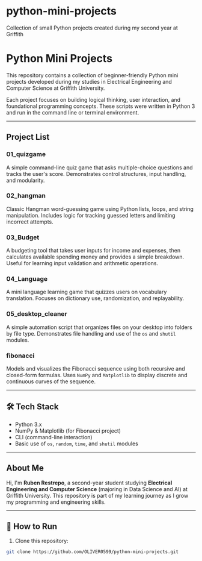 # python-mini-projects
Collection of small Python projects created during my second year at Griffith

#  Python Mini Projects

This repository contains a collection of beginner-friendly Python mini projects developed during my studies in Electrical Engineering and Computer Science at Griffith University.

Each project focuses on building logical thinking, user interaction, and foundational programming concepts. These scripts were written in Python 3 and run in the command line or terminal environment.

---

##  Project List

### 01_quizgame  
A simple command-line quiz game that asks multiple-choice questions and tracks the user's score. Demonstrates control structures, input handling, and modularity.

### 02_hangman  
Classic Hangman word-guessing game using Python lists, loops, and string manipulation. Includes logic for tracking guessed letters and limiting incorrect attempts.

### 03_Budget  
A budgeting tool that takes user inputs for income and expenses, then calculates available spending money and provides a simple breakdown. Useful for learning input validation and arithmetic operations.

### 04_Language  
A mini language learning game that quizzes users on vocabulary translation. Focuses on dictionary use, randomization, and replayability.

### 05_desktop_cleaner  
A simple automation script that organizes files on your desktop into folders by file type. Demonstrates file handling and use of the `os` and `shutil` modules.

### fibonacci  
Models and visualizes the Fibonacci sequence using both recursive and closed-form formulas. Uses `NumPy` and `Matplotlib` to display discrete and continuous curves of the sequence.

---

## 🛠 Tech Stack

- Python 3.x
- NumPy & Matplotlib (for Fibonacci project)
- CLI (command-line interaction)
- Basic use of `os`, `random`, `time`, and `shutil` modules

---

##  About Me

Hi, I'm **Ruben Restrepo**, a second-year student studying **Electrical Engineering and Computer Science** (majoring in Data Science and AI) at Griffith University. This repository is part of my learning journey as I grow my programming and engineering skills.


---

## 🚀 How to Run

1. Clone this repository:
```bash
git clone https://github.com/OLIVER0599/python-mini-projects.git
